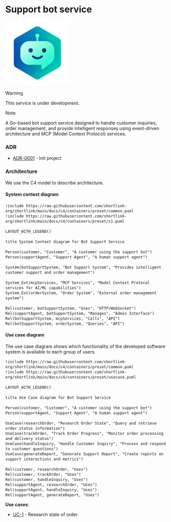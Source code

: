 # Support bot service

<img width='200' height='200' src="./docs/public/logo.png">

> [!WARNING]
> This service is under development.

> [!NOTE]
> A Go-based bot support service designed to handle customer inquiries, order management, and provide intelligent responses using event-driven architecture and MCP (Model Context Protocol) services.

### ADR

- [ADR-0001](./docs/ADR/decisions/0001-init.md) - Init project

### Architecture

We use the C4 model to describe architecture.

#### System context diagram

```plantuml
!include https://raw.githubusercontent.com/shortlink-org/shortlink/main/docs/c4/containers/preset/common.puml
!include https://raw.githubusercontent.com/shortlink-org/shortlink/main/docs/c4/containers/preset/c1.puml

LAYOUT_WITH_LEGEND()

title System Context diagram for Bot Support Service

Person(customer, "Customer", "A customer using the support bot")
Person(supportAgent, "Support Agent", "A human support agent")

System(botSupportSystem, "Bot Support System", "Provides intelligent customer support and order management")

System_Ext(mcpServices, "MCP Services", "Model Context Protocol services for AI/ML capabilities")
System_Ext(orderSystem, "Order System", "External order management system")

Rel(customer, botSupportSystem, "Uses", "HTTP/WebSocket")
Rel(supportAgent, botSupportSystem, "Manages", "Admin Interface")
Rel(botSupportSystem, mcpServices, "Calls", "API")
Rel(botSupportSystem, orderSystem, "Queries", "API")
```

#### Use case diagram

The use case diagram shows which functionality of the developed software system is
available to each group of users.

```plantuml
!include https://raw.githubusercontent.com/shortlink-org/shortlink/main/docs/c4/containers/preset/common.puml
!include https://raw.githubusercontent.com/shortlink-org/shortlink/main/docs/c4/containers/preset/usecase.puml

LAYOUT_WITH_LEGEND()

title Use Case diagram for Bot Support Service

Person(customer, "Customer", "A customer using the support bot")
Person(supportAgent, "Support Agent", "A human support agent")

UseCase(researchOrder, "Research Order State", "Query and retrieve order status information")
UseCase(trackOrder, "Track Order Progress", "Monitor order processing and delivery status")
UseCase(handleInquiry, "Handle Customer Inquiry", "Process and respond to customer questions")
UseCase(generateReport, "Generate Support Report", "Create reports on support interactions and metrics")

Rel(customer, researchOrder, "Uses")
Rel(customer, trackOrder, "Uses")
Rel(customer, handleInquiry, "Uses")
Rel(supportAgent, researchOrder, "Uses")
Rel(supportAgent, handleInquiry, "Uses")
Rel(supportAgent, generateReport, "Uses")
```

**Use cases**:

- [UC-1](./internal/usecases/shop/order/state) - Research state of order

